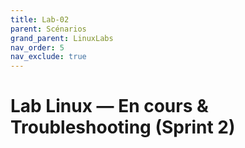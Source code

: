 ```yaml
---
title: Lab-02
parent: Scénarios
grand_parent: LinuxLabs
nav_order: 5
nav_exclude: true
---
```


# Lab Linux — En cours & Troubleshooting (Sprint 2)
